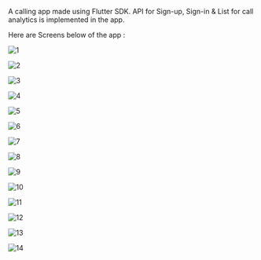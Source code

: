 A calling app made using Flutter SDK. API for Sign-up, Sign-in  & List for call analytics is implemented in the app.

Here are Screens below of the app : 

![1](https://github.com/user-attachments/assets/c4988bb6-7944-45cb-8d93-778e29b2208f)

![2](https://github.com/user-attachments/assets/c4ef1313-bb68-4573-b225-2b322036eab7)

![3](https://github.com/user-attachments/assets/6e05ba85-916d-4dd2-891b-caa7679aad66)

![4](https://github.com/user-attachments/assets/9a0ab4e5-d000-4ba5-b8fa-a46465f6ec78)


![5](https://github.com/user-attachments/assets/e9173458-2779-4c02-8bfe-edf01e4c14d9)

![6](https://github.com/user-attachments/assets/71e7622d-38c5-49f7-8907-706ca35f4333)

![7](https://github.com/user-attachments/assets/ebce2611-f65a-4455-b637-ff30cbc4ee56)

![8](https://github.com/user-attachments/assets/32de5a12-acc2-4c43-be7e-c211bb4b8c85)


![9](https://github.com/user-attachments/assets/507161a5-70a9-4559-ab8f-a1d3cbb44afa)


![10](https://github.com/user-attachments/assets/d70d55b2-5c79-412b-8f0b-6f4d7a10b98d)


![11](https://github.com/user-attachments/assets/93eb8439-4a2f-47fb-9035-b6f39f720ba7)


![12](https://github.com/user-attachments/assets/cee6b6de-1bf3-46c0-a243-94ef2067a8f4)


![13](https://github.com/user-attachments/assets/5c034aec-58fd-4fe0-803f-b5bdcd62778c)


![14](https://github.com/user-attachments/assets/8120f6fb-fa66-4bc8-b7c6-d5320e3dc545)




